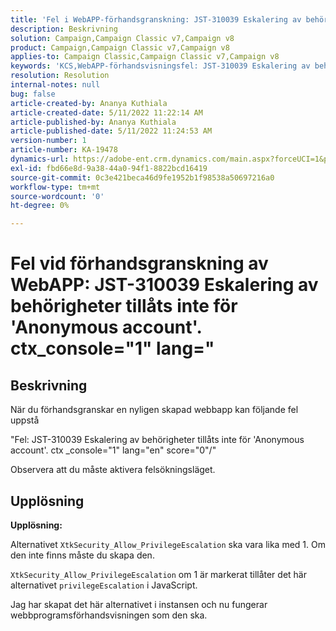 ```yaml
---
title: 'Fel i WebAPP-förhandsgranskning: JST-310039 Eskalering av behörigheter tillåts inte för ''''Anonymous account''''. ctx_console="1" lang="'''
description: Beskrivning
solution: Campaign,Campaign Classic v7,Campaign v8
product: Campaign,Campaign Classic v7,Campaign v8
applies-to: Campaign Classic,Campaign Classic v7,Campaign v8
keywords: 'KCS,WebAPP-förhandsvisningsfel: JST-310039 Eskalering av behörigheter tillåts inte för ''''Anonymous account''''. ctx_console="1" lang="'''
resolution: Resolution
internal-notes: null
bug: false
article-created-by: Ananya Kuthiala
article-created-date: 5/11/2022 11:22:14 AM
article-published-by: Ananya Kuthiala
article-published-date: 5/11/2022 11:24:53 AM
version-number: 1
article-number: KA-19478
dynamics-url: https://adobe-ent.crm.dynamics.com/main.aspx?forceUCI=1&pagetype=entityrecord&etn=knowledgearticle&id=d8560f95-1cd1-ec11-a7b5-0022480a8e40
exl-id: fbd66e8d-9a38-44a0-94f1-8822bcd16419
source-git-commit: 0c3e421beca46d9fe1952b1f98538a50697216a0
workflow-type: tm+mt
source-wordcount: '0'
ht-degree: 0%

---
```


# Fel vid förhandsgranskning av WebAPP: JST-310039 Eskalering av behörigheter tillåts inte för &#39;Anonymous account&#39;. ctx_console=&quot;1&quot; lang=&quot;

## Beskrivning


När du förhandsgranskar en nyligen skapad webbapp kan följande fel uppstå

&quot;Fel: JST-310039 Eskalering av behörigheter tillåts inte för &#39;Anonymous account&#39;. ctx _console=&quot;1&quot; lang=&quot;en&quot; score=&quot;0&quot;/&quot;

Observera att du måste aktivera felsökningsläget.


## Upplösning


<b>Upplösning:</b>

Alternativet `XtkSecurity_Allow_PrivilegeEscalation` ska vara lika med 1. Om den inte finns måste du skapa den.

`XtkSecurity_Allow_PrivilegeEscalation` om 1 är markerat tillåter det här alternativet `privilegeEscalation` i JavaScript.

Jag har skapat det här alternativet i instansen och nu fungerar webbprogramsförhandsvisningen som den ska.
